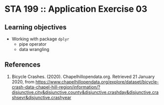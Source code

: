 # STA 199 :: Application Exercise 03

## Learning objectives

- Working with package `dplyr`
  - pipe operator
  - data wrangling

## References

1. Bicycle Crashes. (2020). Chapelhillopendata.org. Retrieved 21 January 2020, from https://www.chapelhillopendata.org/explore/dataset/bicycle-crash-data-chapel-hill-region/information/?disjunctive.city&disjunctive.county&disjunctive.crashday&disjunctive.crashsevr&disjunctive.crashyear